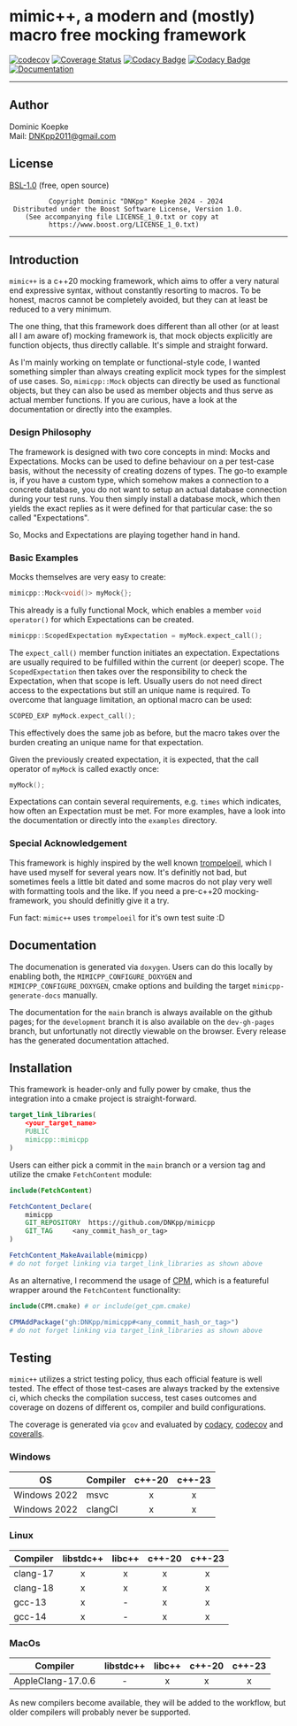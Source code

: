 # mimic++, a modern and (mostly) macro free mocking framework

[![codecov](https://codecov.io/gh/DNKpp/mimicpp/graph/badge.svg?token=T9EpgyuyUi)](https://codecov.io/gh/DNKpp/mimicpp)
[![Coverage Status](https://coveralls.io/repos/github/DNKpp/mimicpp/badge.svg)](https://coveralls.io/github/DNKpp/mimicpp)
[![Codacy Badge](https://app.codacy.com/project/badge/Grade/b852271c6e8742fe8a1667e679dc422b)](https://app.codacy.com/gh/DNKpp/mimicpp/dashboard?utm_source=gh&utm_medium=referral&utm_content=&utm_campaign=Badge_grade)
[![Codacy Badge](https://app.codacy.com/project/badge/Coverage/b852271c6e8742fe8a1667e679dc422b)](https://app.codacy.com/gh/DNKpp/mimicpp/dashboard?utm_source=gh&utm_medium=referral&utm_content=&utm_campaign=Badge_coverage)
[![Documentation](https://img.shields.io/badge/docs-doxygen-blue)](https://dnkpp.github.io/mimicpp/)

---

## Author
Dominic Koepke  
Mail: [DNKpp2011@gmail.com](mailto:dnkpp2011@gmail.com)

## License
[BSL-1.0](LICENSE_1_0.txt) (free, open source)

```text
          Copyright Dominic "DNKpp" Koepke 2024 - 2024
 Distributed under the Boost Software License, Version 1.0.
    (See accompanying file LICENSE_1_0.txt or copy at
          https://www.boost.org/LICENSE_1_0.txt)
```

---

## Introduction
``mimic++`` is a c++20 mocking framework, which aims to offer a very natural end expressive syntax, without constantly resorting to macros.
To be honest, macros cannot be completely avoided, but they can at least be reduced to a very minimum.

The one thing, that this framework does different than all other (or at least all I am aware of) mocking framework is, that mock objects explicitly are function objects,
thus directly callable. It's simple and straight forward.

As I'm mainly working on template or functional-style code, I wanted something simpler than always creating explicit mock types for the simplest of use cases.
So, ``mimicpp::Mock`` objects can directly be used as functional objects, but they can also be used as member objects and thus serve as actual member functions.
If you are curious, have a look at the documentation or directly into the examples.

### Design Philosophy
The framework is designed with two core concepts in mind: Mocks and Expectations.
Mocks can be used to define behaviour on a per test-case basis, without the necessity of creating dozens of types. The go-to example is,
if you have a custom type, which somehow makes a connection to a concrete database, you do not want to setup an actual database connection during
your test runs. You then simply install a database mock, which then yields the exact replies as it were defined for that particular case:
the so called "Expectations".

So, Mocks and Expectations are playing together hand in hand.

### Basic Examples
Mocks themselves are very easy to create:
```cpp
mimicpp::Mock<void()> myMock{};
```
This already is a fully functional Mock, which enables a member ``void operator()`` for which Expectations can be created.

```cpp
mimicpp::ScopedExpectation myExpectation = myMock.expect_call();
```
The ``expect_call()`` member function initiates an expectation. Expectations are usually required to be fulfilled within the current (or deeper) scope.
The ``ScopedExpectation`` then takes over the responsibility to check the Expectation, when that scope is left. Usually users do not need direct
access to the expectations but still an unique name is required. To overcome that language limitation, an optional macro can be used:
```cpp
SCOPED_EXP myMock.expect_call();
```
This effectively does the same job as before, but the macro takes over the burden creating an unique name for that expectation.

Given the previously created expectation, it is expected, that the call operator of ``myMock`` is called exactly once:
```cpp
myMock();
```

Expectations can contain several requirements, e.g. ``times`` which indicates, how often an Expectation must be met.
For more examples, have a look into the documentation or directly into the ``examples`` directory.


### Special Acknowledgement
This framework is highly inspired by the well known [trompeloeil](https://github.com/rollbear/trompeloeil), which I have used myself for several years now.
It's definitly not bad, but sometimes feels a little bit dated and some macros do not play very well with formatting tools and the like.
If you need a pre-c++20 mocking-framework, you should definitly give it a try.

Fun fact: ``mimic++`` uses ``trompeloeil`` for it's own test suite :D

## Documentation
The documenation is generated via ``doxygen``. Users can do this locally by enabling both, the ``MIMICPP_CONFIGURE_DOXYGEN`` and ``MIMICPP_CONFIGURE_DOXYGEN``,
cmake options and building the target ``mimicpp-generate-docs`` manually.

The documentation for the ``main`` branch is always available on the github pages; for the ``development`` branch it is also available on the ``dev-gh-pages`` branch,
but unfortunatly not directly viewable on the browser.
Every release has the generated documentation attached.

## Installation
This framework is header-only and fully power by cmake, thus the integration into a cmake project is straight-forward.
```cmake
target_link_libraries(
	<your_target_name>
	PUBLIC
	mimicpp::mimicpp
)
```

Users can either pick a commit in the ``main`` branch or a version tag and utilize the cmake ``FetchContent`` module:
```cmake
include(FetchContent)

FetchContent_Declare(
	mimicpp
	GIT_REPOSITORY	https://github.com/DNKpp/mimicpp
	GIT_TAG		<any_commit_hash_or_tag>
)

FetchContent_MakeAvailable(mimicpp)
# do not forget linking via target_link_libraries as shown above
```

As an alternative, I recommend the usage of [CPM](https://github.com/cpm-cmake/CPM.cmake), which is a featureful wrapper around the ``FetchContent``
functionality:
```cmake
include(CPM.cmake) # or include(get_cpm.cmake)

CPMAddPackage("gh:DNKpp/mimicpp#<any_commit_hash_or_tag>")
# do not forget linking via target_link_libraries as shown above
```

## Testing
``mimic++`` utilizes a strict testing policy, thus each official feature is well tested. The effect of those test-cases are always tracked by the extensive ci,
which checks the compilation success, test cases outcomes and coverage on dozens of different os, compiler and build configurations.

The coverage is generated via ``gcov`` and evaluated by
[codacy](https://app.codacy.com/gh/DNKpp/mimicpp/dashboard),
[codecov](https://app.codecov.io/gh/DNKpp/mimicpp) and
[coveralls](https://coveralls.io/github/DNKpp/mimicpp).

### Windows
| OS           | Compiler | c++-20 | c++-23 |
|--------------|----------|:------:|:------:|
| Windows 2022 | msvc     |    x   |    x   |
| Windows 2022 | clangCl  |    x   |    x   |

### Linux
| Compiler | libstdc++ | libc++ | c++-20 | c++-23 |
|----------|:---------:|:------:|:------:|:------:|
| clang-17 |     x     |    x   |    x   |    x   |
| clang-18 |     x     |    x   |    x   |    x   |
| gcc-13   |     x     |    -   |    x   |    x   |
| gcc-14   |     x     |    -   |    x   |    x   |

### MacOs
| Compiler          | libstdc++ | libc++ | c++-20 | c++-23 |
|-------------------|:---------:|:------:|:------:|:------:|
| AppleClang-17.0.6 |     -     |    x   |    x   |    x   |

As new compilers become available, they will be added to the workflow, but older compilers will probably never be supported.
